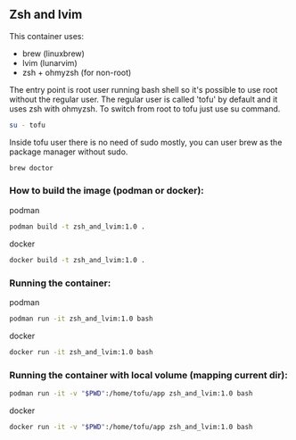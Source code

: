 ## Zsh and lvim

This container uses:
* brew (linuxbrew)
* lvim (lunarvim)
* zsh + ohmyzsh (for non-root)

The entry point is root user running bash shell so it's possible to use root without the regular user.
The regular user is called 'tofu' by default and it uses zsh with ohmyzsh.
To switch from root to tofu just use su command.
```bash
su - tofu
```
Inside tofu user there is no need of sudo mostly, you can user brew as the package manager without sudo.
```bash
brew doctor
```

### How to build the image (podman or docker):

podman
```bash
podman build -t zsh_and_lvim:1.0 .
```
docker
```bash
docker build -t zsh_and_lvim:1.0 .
```

### Running the container:

podman
```bash
podman run -it zsh_and_lvim:1.0 bash
```
docker
```bash
docker run -it zsh_and_lvim:1.0 bash
```

### Running the container with local volume (mapping current dir):

```bash
podman run -it -v "$PWD":/home/tofu/app zsh_and_lvim:1.0 bash
```
docker
```bash
docker run -it -v "$PWD":/home/tofu/app zsh_and_lvim:1.0 bash
```
